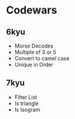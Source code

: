 # Codewars
## 6kyu
- Morse Decodes
-  Multiple of 3 or 5
- Convert to camel case
- Unique in Order

## 7kyu
- Filter List
- Is triangle
- Is Isogram